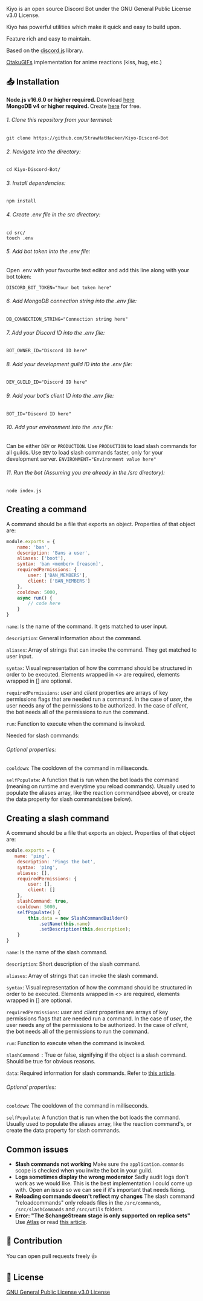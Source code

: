 Kiyo is an open source Discord Bot under the GNU General Public License v3.0 License.

Kiyo has powerful utilities which make it quick and easy to build upon.

Feature rich and easy to maintain.

Based on the [discord.js](https://github.com/discordjs/discord.js) library.

[OtakuGIFs](https://otakugifs.xyz) implementation for anime reactions (kiss, hug, etc.)

## 📥 Installation
<b> Node.js v16.6.0 or higher required. </b> Download [here](https://nodejs.org/) <br/>
<b> MongoDB v4 or higher required. </b> Create [here](https://docs.atlas.mongodb.com/getting-started) for free.

###### 1. Clone this repository from your terminal:
```shell
git clone https://github.com/StrawHatHacker/Kiyo-Discord-Bot
```

###### 2. Navigate into the directory:
```shell
cd Kiyo-Discord-Bot/
```

###### 3. Install dependencies:
```shell
npm install
```

###### 4. Create .env file in the src directory:
```shell
cd src/
touch .env
```

###### 5. Add bot token into the .env file:
Open .env with your favourite text editor and add this line along with your bot token:

`DISCORD_BOT_TOKEN="Your bot token here"`

###### 6. Add MongoDB connection string into the .env file:
`DB_CONNECTION_STRING="Connection string here"`

###### 7. Add your Discord ID into the .env file:
`BOT_OWNER_ID="Discord ID here"`

###### 8. Add your development guild ID into the .env file:
`DEV_GUILD_ID="Discord ID here"`

###### 9. Add your bot's client ID into the .env file:
`BOT_ID="Discord ID here"`

###### 10. Add your environment into the .env file:
Can be either `DEV` or `PRODUCTION`. Use `PRODUCTION` to load slash commands for all guilds. Use `DEV` to load slash commands faster, only for your development server.
`ENVIRONMENT="Environment value here"`

###### 11. Run the bot (Assuming you are already in the /src directory):
```shell
node index.js 
```

## Creating a command
A command should be a file that exports an object. Properties of that object are:

```javascript
module.exports = {
    name: 'ban',
    description: 'Bans a user',
    aliases: ['boot'],
    syntax: 'ban <member> [reason]',
    requiredPermissions: {
        user: ['BAN_MEMBERS'],
        client: ['BAN_MEMBERS']
    },
    cooldown: 5000,
    async run() {
        // code here
    }
}
```

`name`: Is the name of the command. It gets matched to user input.

`description`: General information about the command.

`aliases`: Array of strings that can invoke the command. They get matched to user input.

`syntax`: Visual representation of how the command should be structured in order to be executed. Elements wrapped in <> are required, elements wrapped in [] are optional.

`requiredPermissions`: *user* and *client* properties are arrays of key permissions flags that are needed run a command. In the case of *user*, the user needs any of the 
permissions to be authorized. In the case of *client*, the bot needs all of the permissions to run the command.

`run`: Function to execute when the command is invoked.

Needed for slash commands:

###### Optional properties:

`cooldown`: The cooldown of the command in milliseconds.

`selfPopulate`: A function that is run when the bot loads the command (meaning on runtime and everytime you reload commands). Usually used to populate the aliases array, like the reaction command(see above), or create the data property for slash commands(see below).

## Creating a slash command
A command should be a file that exports an object. Properties of that object are:

```javascript
module.exports = {
   name: 'ping',
    description: 'Pings the bot',
    syntax: 'ping',
    aliases: [],
    requiredPermissions: {
        user: [],
        client: []
    },
    slashCommand: true,
    cooldown: 5000,
    selfPopulate() {
        this.data = new SlashCommandBuilder()
            .setName(this.name)
            .setDescription(this.description);
    }
}
```

`name`: Is the name of the slash command.

`description`: Short description of the slash command.

`aliases`: Array of strings that can invoke the slash command.

`syntax`: Visual representation of how the command should be structured in order to be executed. Elements wrapped in <> are required, elements wrapped in [] are optional.

`requiredPermissions`: *user* and *client* properties are arrays of key permissions flags that are needed run a command. In the case of *user*, the user needs any of the 
permissions to be authorized. In the case of *client*, the bot needs all of the permissions to run the command.

`run`: Function to execute when the command is invoked.

`slashCommand `: True or false, signifying if the object is a slash command. Should be true for obvious reasons.

`data`: Required information for slash commands. Refer to [this article](https://discordjs.guide/interactions/registering-slash-commands.html#options).

###### Optional properties:

`cooldown`: The cooldown of the command in milliseconds.

`selfPopulate`: A function that is run when the bot loads the command. Usually used to populate the aliases array, like the reaction command's, or create the data property for slash commands.

## Common issues
* **Slash commands not working**
Make sure the `application.commands` scope is checked when you invite the bot in your guild.
* **Logs sometimes display the wrong moderator**
Sadly audit logs don't work as we would like. This is the best implementation I could come up with.
Open an issue so we can see if it's important that needs fixing.
* **Reloading commands doesn't reflect my changes**
The slash command "reloadcommands" only reloads files in the `/src/commands`, `/src/slashCommands` and `/src/utils` folders.
* **Error: "The $changeStream stage is only supported on replica sets"**
Use [Atlas](https://docs.atlas.mongodb.com/getting-starte) or read [this article](https://docs.mongodb.com/manual/tutorial/convert-standalone-to-replica-set/).

## 🙏 Contribution
You can open pull requests freely 👍

## 📜 License
[GNU General Public License v3.0 License](https://github.com/StrawHatHacker/Kiyo-Discord-Bot/blob/main/LICENSE)
